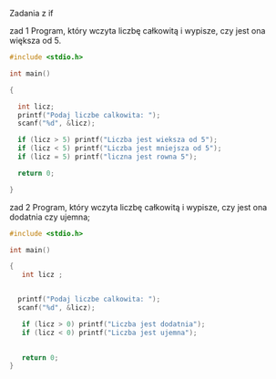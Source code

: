 Zadania z if 

zad 1 
Program, który wczyta liczbę całkowitą i wypisze, czy jest ona większa od 5. 


```c
#include <stdio.h>

int main()

{

  int licz;
  printf("Podaj liczbe calkowita: ");
  scanf("%d", &licz);

  if (licz > 5) printf("Liczba jest wieksza od 5");
  if (licz < 5) printf("Liczba jest mniejsza od 5");
  if (licz = 5) printf("liczna jest rowna 5");

  return 0;

}
```


zad 2
Program, który wczyta liczbę całkowitą i wypisze, czy jest ona dodatnia czy ujemna;
```c
#include <stdio.h>

int main()

{
   int licz ;


  printf("Podaj liczbe calkowita: ");
  scanf("%d", &licz);

   if (licz > 0) printf("Liczba jest dodatnia");
   if (licz < 0) printf("Liczba jest ujemna");
   

   return 0;
}
```
